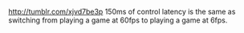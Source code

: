 http://tumblr.com/xjvd7be3p 150ms of control latency is the same as switching from playing a game at 60fps to playing a  game at 6fps.